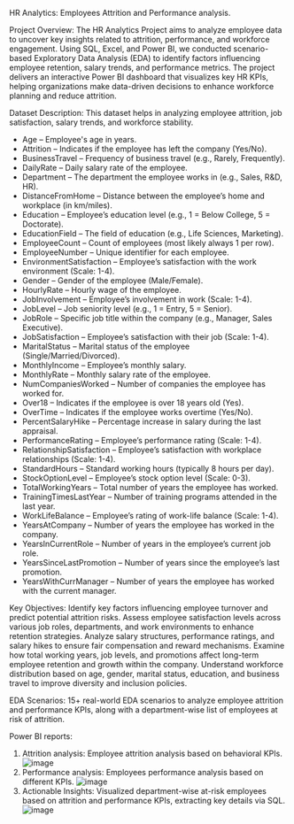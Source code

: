 HR Analytics: Employees Attrition and Performance analysis.

Project Overview: The HR Analytics Project aims to analyze employee data to uncover key insights related to attrition, performance, and workforce engagement. Using SQL, Excel, and Power BI, we conducted scenario-based Exploratory Data Analysis (EDA) to identify factors influencing employee retention, salary trends, and performance metrics. The project delivers an interactive Power BI dashboard that visualizes key HR KPIs, helping organizations make data-driven decisions to enhance workforce planning and reduce attrition.

Dataset Description: This dataset helps in analyzing employee attrition, job satisfaction, salary trends, and workforce stability.
- Age – Employee's age in years.
- Attrition – Indicates if the employee has left the company (Yes/No).
- BusinessTravel – Frequency of business travel (e.g., Rarely, Frequently).
- DailyRate – Daily salary rate of the employee.
- Department – The department the employee works in (e.g., Sales, R&D, HR).
- DistanceFromHome – Distance between the employee’s home and workplace (in km/miles).
- Education – Employee’s education level (e.g., 1 = Below College, 5 = Doctorate).
- EducationField – The field of education (e.g., Life Sciences, Marketing).
- EmployeeCount – Count of employees (most likely always 1 per row).
- EmployeeNumber – Unique identifier for each employee.
- EnvironmentSatisfaction – Employee’s satisfaction with the work environment (Scale: 1-4).
- Gender – Gender of the employee (Male/Female).
- HourlyRate – Hourly wage of the employee.
- JobInvolvement – Employee’s involvement in work (Scale: 1-4).
- JobLevel – Job seniority level (e.g., 1 = Entry, 5 = Senior).
- JobRole – Specific job title within the company (e.g., Manager, Sales Executive).
- JobSatisfaction – Employee’s satisfaction with their job (Scale: 1-4).
- MaritalStatus – Marital status of the employee (Single/Married/Divorced).
- MonthlyIncome – Employee’s monthly salary.
- MonthlyRate – Monthly salary rate of the employee.
- NumCompaniesWorked – Number of companies the employee has worked for.
- Over18 – Indicates if the employee is over 18 years old (Yes).
- OverTime – Indicates if the employee works overtime (Yes/No).
- PercentSalaryHike – Percentage increase in salary during the last appraisal.
- PerformanceRating – Employee’s performance rating (Scale: 1-4).
- RelationshipSatisfaction – Employee’s satisfaction with workplace relationships (Scale: 1-4).
- StandardHours – Standard working hours (typically 8 hours per day).
- StockOptionLevel – Employee’s stock option level (Scale: 0-3).
- TotalWorkingYears – Total number of years the employee has worked.
- TrainingTimesLastYear – Number of training programs attended in the last year.
- WorkLifeBalance – Employee’s rating of work-life balance (Scale: 1-4).
- YearsAtCompany – Number of years the employee has worked in the company.
- YearsInCurrentRole – Number of years in the employee’s current job role.
- YearsSinceLastPromotion – Number of years since the employee’s last promotion.
- YearsWithCurrManager – Number of years the employee has worked with the current manager.

Key Objectives:
Identify key factors influencing employee turnover and predict potential attrition risks.
Assess employee satisfaction levels across various job roles, departments, and work environments to enhance retention strategies.
Analyze salary structures, performance ratings, and salary hikes to ensure fair compensation and reward mechanisms.
Examine how total working years, job levels, and promotions affect long-term employee retention and growth within the company.
Understand workforce distribution based on age, gender, marital status, education, and business travel to improve diversity and inclusion policies.

EDA Scenarios: 
15+ real-world EDA scenarios to analyze employee attrition and performance KPIs, along with a department-wise list of employees at risk of attrition.

Power BI reports:
1. Attrition analysis: Employee attrition analysis based on behavioral KPIs.
![image](https://github.com/user-attachments/assets/d673b24e-6eab-4a49-a094-29ab3b186c88)
2. Performance analysis: Employees performance analysis based on different KPIs.
![image](https://github.com/user-attachments/assets/4e8a89d9-f251-4465-8d74-71cf7712ed86)
3. Actionable Insights: Visualized department-wise at-risk employees based on attrition and performance KPIs, extracting key details via SQL.
![image](https://github.com/user-attachments/assets/31f30228-3780-49a7-a9fe-75304b71a6d9)



